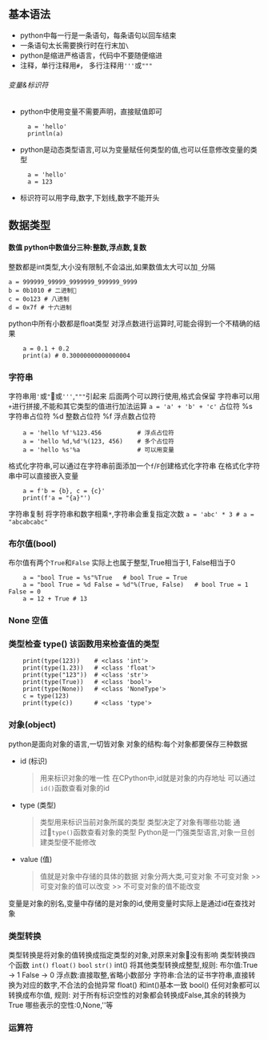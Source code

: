 ## 基本语法
* python中每一行是一条语句，每条语句以回车结束
* 一条语句太长需要换行时在行末加`\`
* python是缩进严格语言，代码中不要随便缩进
* 注释，单行注释用`#`， 多行注释用`'''`或`"""`

###### 变量&标识符
* python中使用变量不需要声明，直接赋值即可

        a = 'hello'
        println(a)

* python是动态类型语言,可以为变量赋任何类型的值,也可以任意修改变量的类型

        a = 'hello'
        a = 123

* 标识符可以用字母,数字,下划线,数字不能开头

## 数据类型

#### 数值 python中数值分三种:整数,浮点数,复数
整数都是int类型,大小没有限制,不会溢出,如果数值太大可以加`_`分隔
```
a = 999999_99999_9999999_999999_9999
b = 0b1010 # 二进制
c = 0o123 # 八进制
d = 0x7f # 十六进制
```

python中所有小数都是float类型
对浮点数进行运算时,可能会得到一个不精确的结果
```
    a = 0.1 + 0.2
    print(a) # 0.30000000000000004
```

### 字符串
字符串用`'`或`"`或`'''`,`"""`引起来
后面两个可以跨行使用,格式会保留
字符串可以用`+`进行拼接,不能和其它类型的值进行加法运算 `a = 'a' + 'b' + 'c'`
占位符
%s 字符串占位符
%d 整数占位符
%f 浮点数占位符 
```
    a = 'hello %f'%123.456          # 浮点占位符
    a = 'hello %d,%d'%(123, 456)    # 多个占位符
    a = 'hello %s'%a                # 可以用变量
```

格式化字符串,可以通过在字符串前面添加一个`f`/`F`创建格式化字符串
在格式化字符串中可以直接嵌入变量
```
    a = f'b = {b}, c = {c}'
    print(f'a = "{a}"')
```

字符串复制
将字符串和数字相乘`*`,字符串会重复指定次数 `a = 'abc' * 3 # a = "abcabcabc"`

### 布尔值(bool)
布尔值有两个`True`和`False`
实际上也属于整型,True相当于1, False相当于0
```
    a = "bool True = %s"%True   # bool True = True
    a = "bool True = %d False = %d"%(True, False)   # bool True = 1 False = 0
    a = 12 + True # 13
```

### None 空值

### 类型检查 type() 该函数用来检查值的类型
```
    print(type(123))    # <class 'int'>
    print(type(1.23))   # <class 'float'>
    print(type("123"))  # <class 'str'>
    print(type(True))   # <class 'bool'>
    print(type(None))   # <class 'NoneType'>
    c = type(123)
    print(type(c))      # <class 'type'>
```

### 对象(object)
python是面向对象的语言,一切皆对象
对象的结构:每个对象都要保存三种数据

* id (标识)
    > 用来标识对象的唯一性
    > 在CPython中,id就是对象的内存地址
    > 可以通过`id()`函数查看对象的id

* type (类型)
    > 类型用来标识当前对象所属的类型
    > 类型决定了对象有哪些功能
    > 通过`type()`函数查看对象的类型
    > Python是一门强类型语言,对象一旦创建类型便不能修改

* value (值)
    > 值就是对象中存储的具体的数据
    > 对象分两大类,可变对象 不可变对象
        >> 可变对象的值可以改变
        >> 不可变对象的值不能改变

变量是对象的别名,变量中存储的是对象的id,使用变量时实际上是通过id在查找对象

### 类型转换
类型转换是将对象的值转换成指定类型的对象,对原来对象没有影响
类型转换四个函数 `int()` `float()` `bool` `str()`
int() 将其他类型转换成整型,规则:
    布尔值:True -> 1    False -> 0
    浮点数:直接取整,省略小数部分
    字符串:合法的证书字符串,直接转换为对应的数字,不合法的会抛异常
float() 和int()基本一致
bool() 任何对象都可以转换成布尔值, 规则:
    对于所有标识空性的对象都会转换成False,其余的转换为True
    哪些表示的空性:0,None,''等

### 运算符



